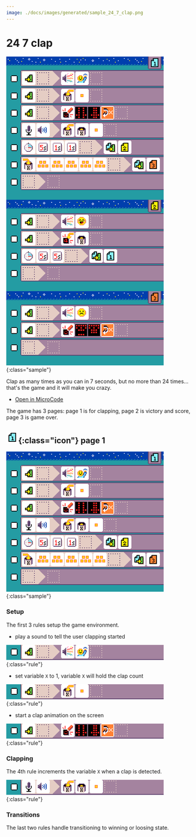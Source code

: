 ```yaml
---
image: ./docs/images/generated/sample_24_7_clap.png
---
```


# 24 7 clap

![24 7 clap MicroCode program](../images/generated/sample_24_7_clap.png){:class="sample"}

Clap as many times as you can in 7 seconds, but no more than 24 times... that's the game and it will make you crazy.

-  [Open in MicroCode](/#H4sIANizQWMAA6VTTU/DMAz9S+sYoB126LqopCytqqbrthvdmMiWlUmd6Mevx04aQQoFCQ6W4/TZfn5xn5ug2p2nxdZfnenxck+lKyJ5BU87z8CXIm2JWCeViBN6lzXBnIlgv/SCEHJyehrVUfYic79+o9KZLh8A3ygcZ4nCzTWO3MY6NnnjX/AOlaMScIoD58R5XLg1W5BKGXfRMDaG8YWKymAhRixgEKsweDbeYGnb5xF53/L2dbypQ3uOhhEiMA5Bl0NSf9IttnXr1YkSCvNBPc94u+4XXmnvHXr1mNB1hr1Vv5v7Ol2vRyXsQoL34Ln6Llmt9SdqlphT1Zvr3iHjsnjK9kXup6LLH8gjlf2OtEI9/6JTZOsOff7Fv91k0PdH7jCblZO+qv1RO6T2Dc+4Y9rw3jupXRjG4l2HN9gj0zxunE4X/f8dVh/z0WIrd0V4yccTEYlgzMSkXR5dcYhns3foezqfyAMAAA==)

The game has 3 pages: page 1 is for clapping, page 2 is victory and score, page 3 is game over.

## ![page 1](../images/generated/icon_M1.png){:class="icon"} page 1

![24 7 clap page 1](../images/generated/sample_24_7_clap_page_1.png){:class="sample"}

### Setup

The first 3 rules setup the game environment.

- play a sound to tell the user clapping started

![when start, play sound hello](../images/generated/sample_24_7_clap_page_1_rule_1.png){:class="rule"}

- set variable `X` to 1, variable `X` will hold the clap count

![when start, set variable X to 1](../images/generated/sample_24_7_clap_page_1_rule_2.png){:class="rule"}

- start a clap animation on the screen

![when start, show clap images and repeat](../images/generated/sample_24_7_clap_page_1_rule_3.png){:class="rule"}

### Clapping

The 4th rule increments the variable `X` when a clap is detected.

![when sound loud, set variable X to variable X + 1](../images/generated/sample_24_7_clap_page_1_rule_4.png){:class="rule"}

### Transitions

The last two rules handle transitioning to winning or loosing state.
